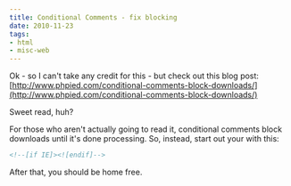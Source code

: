 ```yaml
---
title: Conditional Comments - fix blocking
date: 2010-11-23
tags:
- html
- misc-web
---
```

Ok - so I can't take any credit for this - but check out this blog post:
[http://www.phpied.com/conditional-comments-block-downloads/](http://www.phpied.com/conditional-comments-block-downloads/)

<!--more-->

Sweet read, huh?

For those who aren't actually going to read it, conditional comments block downloads until it's done processing.  So, instead, start out your <head> with this:

```html
<!--[if IE]><![endif]-->
```

After that, you should be home free.
